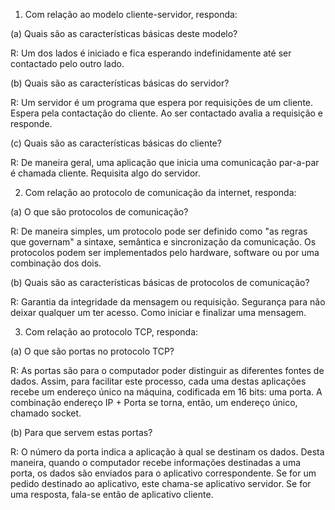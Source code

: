 1. Com relação ao modelo cliente-servidor, responda:

(a) Quais são as características básicas deste modelo?

R: Um dos lados é iniciado e fica esperando indefinidamente até ser contactado pelo outro lado.

(b) Quais são as características básicas do servidor?

R: Um servidor é um programa que espera por requisições de um cliente. Espera pela contactação do cliente. Ao ser contactado avalia a requisição e responde.

(c) Quais são as características básicas do cliente?

R: De maneira geral, uma aplicação que inicia uma comunicação par-a-par é chamada cliente. Requisita algo do servidor.

2.  Com relação ao protocolo de comunicação da internet, responda:

(a) O que são protocolos de comunicação?

R: De maneira simples, um protocolo pode ser definido como "as regras que governam" a sintaxe, semântica e sincronização da comunicação. Os protocolos podem ser implementados pelo hardware, software ou por uma combinação dos dois.

(b) Quais são as características básicas de protocolos de comunicação?

R: Garantia da integridade da mensagem ou requisição.
Segurança para não deixar qualquer um ter acesso.
Como iniciar e finalizar uma mensagem.

3. Com relação ao protocolo TCP, responda:

(a) O que são portas no protocolo TCP?

R: As portas são para o computador poder distinguir as diferentes fontes de dados. Assim, para facilitar este processo, cada uma destas aplicações recebe um endereço único na máquina, codificada em 16 bits: uma porta. A combinação endereço IP + Porta se torna, então, um endereço único, chamado socket.

(b) Para que servem estas portas?

R: O número da porta indica a aplicação à qual se destinam os dados. Desta maneira, quando o computador recebe informações destinadas a uma porta, os dados são enviados para o aplicativo correspondente. Se for um pedido destinado ao aplicativo, este chama-se aplicativo servidor. Se for uma resposta, fala-se então de aplicativo cliente.
